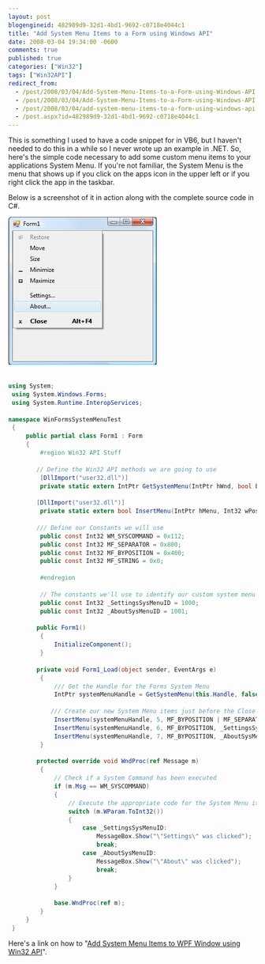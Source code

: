 ```yaml
---
layout: post
blogengineid: 482989d9-32d1-4bd1-9692-c0718e4044c1
title: "Add System Menu Items to a Form using Windows API"
date: 2008-03-04 19:34:00 -0600
comments: true
published: true
categories: ["Win32"]
tags: ["Win32API"]
redirect_from: 
  - /post/2008/03/04/Add-System-Menu-Items-to-a-Form-using-Windows-API.aspx
  - /post/2008/03/04/Add-System-Menu-Items-to-a-Form-using-Windows-API
  - /post/2008/03/04/add-system-menu-items-to-a-form-using-windows-api
  - /post.aspx?id=482989d9-32d1-4bd1-9692-c0718e4044c1
---
```


This is something I used to have a code snippet for in VB6, but I haven't needed to do this in a while so I never wrote up an example in .NET. So, here's the simple code necessary to add some custom menu items to your applications System Menu. If you're not familiar, the System Menu is the menu that shows up if you click on the apps icon in the upper left or if you right click the app in the taskbar.

Below is a screenshot of it in action along with the complete source code in C#.

<img src="/files/Win32API_AddSystemMenuItem.png" alt="" width="301" height="299" />

```csharp

using System;
 using System.Windows.Forms;
 using System.Runtime.InteropServices;

namespace WinFormsSystemMenuTest
 {
     public partial class Form1 : Form
     {
         #region Win32 API Stuff

        // Define the Win32 API methods we are going to use
         [DllImport("user32.dll")]
         private static extern IntPtr GetSystemMenu(IntPtr hWnd, bool bRevert);

        [DllImport("user32.dll")]
         private static extern bool InsertMenu(IntPtr hMenu, Int32 wPosition, Int32 wFlags, Int32 wIDNewItem, string lpNewItem);

        /// Define our Constants we will use
         public const Int32 WM_SYSCOMMAND = 0x112;
         public const Int32 MF_SEPARATOR = 0x800;
         public const Int32 MF_BYPOSITION = 0x400;
         public const Int32 MF_STRING = 0x0;
         
         #endregion
         
         // The constants we'll use to identify our custom system menu items
         public const Int32 _SettingsSysMenuID = 1000;
         public const Int32 _AboutSysMenuID = 1001;

        public Form1()
         {
             InitializeComponent();
         }

        private void Form1_Load(object sender, EventArgs e)
         {
             /// Get the Handle for the Forms System Menu
             IntPtr systemMenuHandle = GetSystemMenu(this.Handle, false);

            /// Create our new System Menu items just before the Close menu item
             InsertMenu(systemMenuHandle, 5, MF_BYPOSITION | MF_SEPARATOR, 0, string.Empty); // <-- Add a menu seperator
             InsertMenu(systemMenuHandle, 6, MF_BYPOSITION, _SettingsSysMenuID, "Settings...");
             InsertMenu(systemMenuHandle, 7, MF_BYPOSITION, _AboutSysMenuID, "About...");
         }

        protected override void WndProc(ref Message m)
         {
             // Check if a System Command has been executed
             if (m.Msg == WM_SYSCOMMAND)
             {
                 // Execute the appropriate code for the System Menu item that was clicked
                 switch (m.WParam.ToInt32())
                 {
                     case _SettingsSysMenuID:
                         MessageBox.Show("\"Settings\" was clicked");
                         break;
                     case _AboutSysMenuID:
                         MessageBox.Show("\"About\" was clicked");
                         break;
                 }
             }
             
             base.WndProc(ref m);
         }
     }
 }

```

Here's a link on how to "<a href="https://pietschsoft.com/post/2008/03/27/add-system-menu-items-to-wpf-window-using-win32-api">Add System Menu Items to WPF Window using Win32 API</a>".
